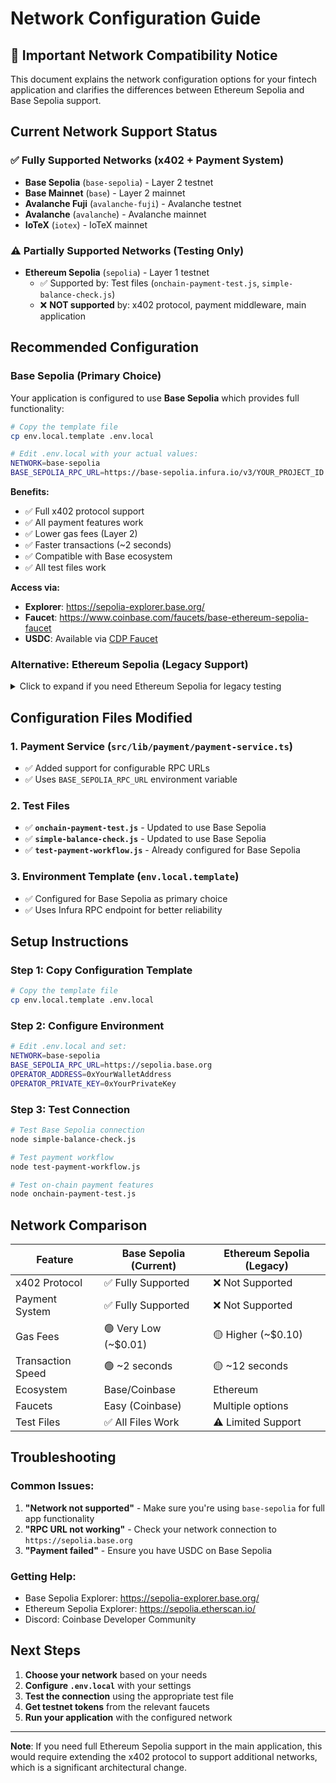 # Network Configuration Guide

## 🚨 **Important Network Compatibility Notice**

This document explains the network configuration options for your fintech application and clarifies the differences between Ethereum Sepolia and Base Sepolia support.

## **Current Network Support Status**

### ✅ **Fully Supported Networks (x402 + Payment System)**
- **Base Sepolia** (`base-sepolia`) - Layer 2 testnet
- **Base Mainnet** (`base`) - Layer 2 mainnet
- **Avalanche Fuji** (`avalanche-fuji`) - Avalanche testnet
- **Avalanche** (`avalanche`) - Avalanche mainnet
- **IoTeX** (`iotex`) - IoTeX mainnet

### ⚠️ **Partially Supported Networks (Testing Only)**
- **Ethereum Sepolia** (`sepolia`) - Layer 1 testnet
  - ✅ Supported by: Test files (`onchain-payment-test.js`, `simple-balance-check.js`)
  - ❌ **NOT supported** by: x402 protocol, payment middleware, main application

## **Recommended Configuration**

### **Base Sepolia (Primary Choice)**

Your application is configured to use **Base Sepolia** which provides full functionality:

```bash
# Copy the template file
cp env.local.template .env.local

# Edit .env.local with your actual values:
NETWORK=base-sepolia
BASE_SEPOLIA_RPC_URL=https://base-sepolia.infura.io/v3/YOUR_PROJECT_ID
```

**Benefits:**
- ✅ Full x402 protocol support
- ✅ All payment features work
- ✅ Lower gas fees (Layer 2)
- ✅ Faster transactions (~2 seconds)
- ✅ Compatible with Base ecosystem
- ✅ All test files work

**Access via:**
- **Explorer**: https://sepolia-explorer.base.org/
- **Faucet**: https://www.coinbase.com/faucets/base-ethereum-sepolia-faucet
- **USDC**: Available via [CDP Faucet](https://portal.cdp.coinbase.com/products/faucet)

### **Alternative: Ethereum Sepolia (Legacy Support)**

<details>
<summary>Click to expand if you need Ethereum Sepolia for legacy testing</summary>

If you specifically need Ethereum Sepolia for testing:

```bash
# Configure for Ethereum Sepolia
NETWORK=sepolia
SEPOLIA_RPC_URL=https://sepolia.infura.io/v3/YOUR_PROJECT_ID
```

**Limitations:**
- ❌ x402 protocol will NOT work
- ❌ Payment middleware will NOT work
- ❌ Main application features will be limited
- ✅ Only legacy test files will work

**Access via:**
- **Explorer**: https://sepolia.etherscan.io/
- **Faucet**: https://sepoliafaucet.com/
- **USDC**: https://faucet.circle.com/

</details>

## **Configuration Files Modified**

### **1. Payment Service** (`src/lib/payment/payment-service.ts`)
- ✅ Added support for configurable RPC URLs
- ✅ Uses `BASE_SEPOLIA_RPC_URL` environment variable

### **2. Test Files**
- ✅ **`onchain-payment-test.js`** - Updated to use Base Sepolia
- ✅ **`simple-balance-check.js`** - Updated to use Base Sepolia
- ✅ **`test-payment-workflow.js`** - Already configured for Base Sepolia

### **3. Environment Template** (`env.local.template`)
- ✅ Configured for Base Sepolia as primary choice
- ✅ Uses Infura RPC endpoint for better reliability

## **Setup Instructions**

### **Step 1: Copy Configuration Template**
```bash
# Copy the template file
cp env.local.template .env.local
```

### **Step 2: Configure Environment**
```bash
# Edit .env.local and set:
NETWORK=base-sepolia
BASE_SEPOLIA_RPC_URL=https://sepolia.base.org
OPERATOR_ADDRESS=0xYourWalletAddress
OPERATOR_PRIVATE_KEY=0xYourPrivateKey
```

### **Step 3: Test Connection**
```bash
# Test Base Sepolia connection
node simple-balance-check.js

# Test payment workflow
node test-payment-workflow.js

# Test on-chain payment features
node onchain-payment-test.js
```

## **Network Comparison**

| Feature | Base Sepolia (Current) | Ethereum Sepolia (Legacy) |
|---------|----------------------|---------------------------|
| x402 Protocol | ✅ Fully Supported | ❌ Not Supported |
| Payment System | ✅ Fully Supported | ❌ Not Supported |
| Gas Fees | 🟢 Very Low (~$0.01) | 🟡 Higher (~$0.10) |
| Transaction Speed | 🟢 ~2 seconds | 🟡 ~12 seconds |
| Ecosystem | Base/Coinbase | Ethereum |
| Faucets | Easy (Coinbase) | Multiple options |
| Test Files | ✅ All Files Work | ⚠️ Limited Support |

## **Troubleshooting**

### **Common Issues:**
1. **"Network not supported"** - Make sure you're using `base-sepolia` for full app functionality
2. **"RPC URL not working"** - Check your network connection to `https://sepolia.base.org`
3. **"Payment failed"** - Ensure you have USDC on Base Sepolia

### **Getting Help:**
- Base Sepolia Explorer: https://sepolia-explorer.base.org/
- Ethereum Sepolia Explorer: https://sepolia.etherscan.io/
- Discord: Coinbase Developer Community

## **Next Steps**

1. **Choose your network** based on your needs
2. **Configure `.env.local`** with your settings
3. **Test the connection** using the appropriate test file
4. **Get testnet tokens** from the relevant faucets
5. **Run your application** with the configured network

---

**Note**: If you need full Ethereum Sepolia support in the main application, this would require extending the x402 protocol to support additional networks, which is a significant architectural change. 